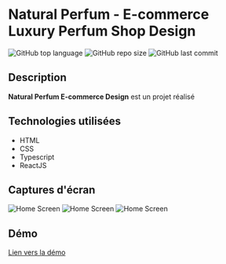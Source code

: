# Natural Perfum - E-commerce Luxury Perfum Shop Design

![GitHub top language](https://img.shields.io/github/languages/top/dimainc26/natural_parfum)
![GitHub repo size](https://img.shields.io/github/repo-size/dimainc26/natural_parfum)
![GitHub last commit](https://img.shields.io/github/last-commit/dimainc26/natural_parfum)

## Description
**Natural Perfum E-commerce Design** est un projet réalisé 

## Technologies utilisées
- HTML
- CSS
- Typescript
- ReactJS

## Captures d'écran
![Home Screen](https://github.com/dimainc26/natural_parfum/blob/main/assets/home.png)
![Home Screen](https://github.com/dimainc26/natural_parfum/blob/main/assets/feature1.png)
![Home Screen](https://github.com/dimainc26/natural_parfum/blob/main/assets/feature2.png)

## Démo
[Lien vers la démo](https://dev.dimazanre.com/natural_parfum)

